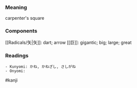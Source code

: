 ### Meaning

carpenter's square

### Components

[[Radicals/矢|矢]]: dart; arrow [[巨]]: gigantic; big; large; great

### Readings

```
- Kunyomi: かね, かねざし, さしがね
- Onyomi: 
```

#kanji